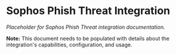 # Sophos Phish Threat Integration

*Placeholder for Sophos Phish Threat integration documentation.*

**Note:** This document needs to be populated with details about the integration's capabilities, configuration, and usage.
